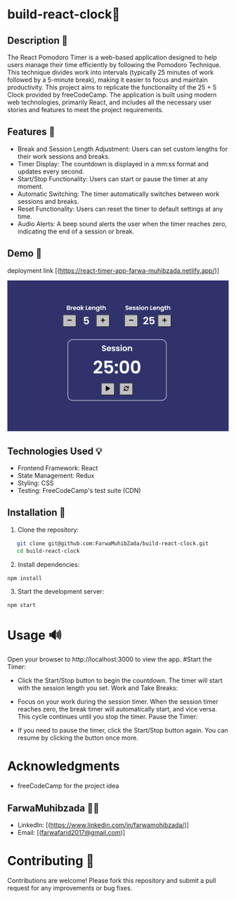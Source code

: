 # build-react-clock🔁

## Description 📜
The React Pomodoro Timer is a web-based application designed to help users manage their time efficiently by following the Pomodoro Technique. This technique divides work into intervals (typically 25 minutes of work followed by a 5-minute break), making it easier to focus and maintain productivity.
This project aims to replicate the functionality of the 25 + 5 Clock provided by freeCodeCamp. The application is built using modern web technologies, primarily React, and includes all the necessary user stories and features to meet the project requirements.

## Features 🎉

- Break and Session Length Adjustment: Users can set custom lengths for their work sessions and breaks.
- Timer Display: The countdown is displayed in a mm:ss format and updates every second.
- Start/Stop Functionality: Users can start or pause the timer at any moment.
- Automatic Switching: The timer automatically switches between work sessions and breaks.
- Reset Functionality: Users can reset the timer to default settings at any time.
- Audio Alerts: A beep sound alerts the user when the timer reaches zero, indicating the end of a session or break.



## Demo 📸
deployment link [(https://react-timer-app-farwa-muhibzada.netlify.app/)]

![build-react-clock Screenshot](./src/assets/Capture.PNG)


## Technologies Used 💡

- Frontend Framework: React
- State Management: Redux 
- Styling: CSS
- Testing: FreeCodeCamp's test suite (CDN)
## Installation 🔧

1. Clone the repository:
```bash
   git clone git@github.com:FarwaMuhibZada/build-react-clock.git
   cd build-react-clock
```
2. Install dependencies:
```bash
npm install
```

3. Start the development server:
```bash 
npm start
```

# Usage 🔊
Open your browser to http://localhost:3000 to view the app. 
#Start the Timer:

- Click the Start/Stop button to begin the countdown. The timer will start with the session length you set.
Work and Take Breaks:

- Focus on your work during the session timer. When the session timer reaches zero, the break timer will automatically start, and vice versa. This cycle continues until you stop the timer.
Pause the Timer:

- If you need to pause the timer, click the Start/Stop button again. You can resume by clicking the button once more.
# Acknowledgments
- freeCodeCamp for the project idea



## FarwaMuhibzada 👩‍💻

- LinkedIn: [(https://www.linkedin.com/in/farwamohibzada/)]
- Email:  [(farwafarid2017@gmail.com)]


# Contributing 🙏
Contributions are welcome! Please fork this repository and submit a pull request for any improvements or bug fixes.

